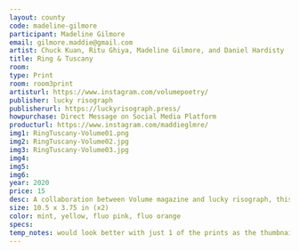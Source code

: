 ```yaml
---
layout: county 
code: madeline-gilmore
participant: Madeline Gilmore
email: gilmore.maddie@gmail.com
artist: Chuck Kuan, Ritu Ghiya, Madeline Gilmore, and Daniel Hardisty
title: Ring & Tuscany
room: 
type: Print
room: room3print
artisturl: https://www.instagram.com/volumepoetry/
publisher: lucky risograph
publisherurl: https://luckyrisograph.press/
howpurchase: Direct Message on Social Media Platform
producturl: https://www.instagram.com/maddieglmre/
img1: RingTuscany-Volume01.png
img2: RingTuscany-Volume02.jpg
img3: RingTuscany-Volume03.jpg
img4: 
img5: 
img6: 
year: 2020
price: 15
desc: A collaboration between Volume magazine and lucky risograph, this edition comes with a pair of poems by Madeline Gilmore and Daniel Hardisty.
size: 10.5 x 3.75 in (x2)
color: mint, yellow, fluo pink, fluo orange
specs: 
temp_notes: would look better with just 1 of the prints as the thumbnail -- right now image is too small to see either
---
```

